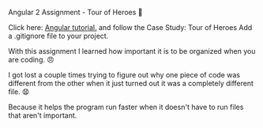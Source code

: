 
Angular 2 Assignment - Tour of Heroes :cop:


Click here: [Angular tutorial.](https://angular.io/docs/ts/latest/tutorial/) and follow the Case Study: Tour of Heroes
Add a .gitignore file to your project. 


With this assignment I learned how important it is to be organized when you are coding. :angry:

I got lost a couple times trying to figure out why one piece of code was different from the other when it just turned out it was a completely different file. :anguished:

Because it helps the program run faster when it doesn't have to run files that aren't important. 

